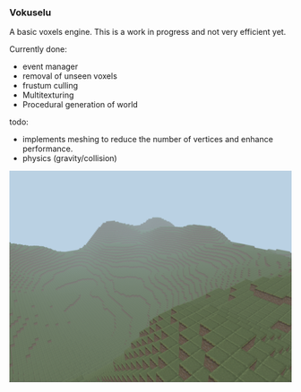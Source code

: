 ### Vokuselu

A basic voxels engine. This is a work in progress and not very
efficient yet.

Currently done:

* event manager
* removal of unseen voxels
* frustum culling
* Multitexturing
* Procedural generation of world

todo:
* implements meshing to reduce the number of vertices and enhance performance.
* physics (gravity/collision)

![img](screens/voxel.png)